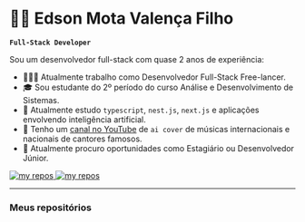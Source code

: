 # 🧙🏻 Edson Mota Valença Filho
**`Full-Stack Developer`**

Sou um desenvolvedor full-stack com quase 2 anos de experiência:
- 🧑🏻‍💻 Atualmente trabalho como Desenvolvedor Full-Stack Free-lancer.
- 🎓 Sou estudante do 2º período do curso Análise e Desenvolvimento de Sistemas.
- 🌱 Atualmente estudo `typescript`, `nest.js`, `next.js` e aplicações envolvendo inteligência artificial.
- 🎵 Tenho um [canal no YouTube](https://www.youtube.com/channel/UCcF9upGWU7ZSF1FvrRs6oMA) de `ai cover` de músicas internacionais e nacionais de cantores famosos.
- 🚀 Atualmente procuro oportunidades como Estagiário ou Desenvolvedor Júnior.

<p align="left">
  <a href="#meus-repositórios">
    <img alt="my repos" title="my repos" src="https://custom-icon-badges.demolab.com/badge/-My%20Repos-blue?style=for-the-badge&logoColor=white&logo=repo"/>
    <a href="#">
    <img alt="my repos" title="my repos" src="https://custom-icon-badges.demolab.com/badge/-Resume/Currículo-F25278?style=for-the-badge&logo=download&logoColor=white)"/>
  </a>
    
</p>

---
### Meus repositórios
<!--
**emvalencaf/emvalencaf** is a ✨ _special_ ✨ repository because its `README.md` (this file) appears on your GitHub profile.

Here are some ideas to get you started:

- 🔭 I’m currently working on ...
- 🌱 I’m currently learning ...
- 👯 I’m looking to collaborate on ...
- 🤔 I’m looking for help with ...
- 💬 Ask me about ...
- 📫 How to reach me: ...
- 😄 Pronouns: ...
- ⚡ Fun fact: ...
-->
